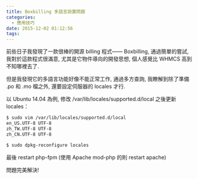 ```yaml
---
title: Boxbilling 多語言設置問題
categories:
  - 應用技巧
date: 2015-12-02 01:12:56
tags:
---
```


前些日子我發現了一款很棒的開源 billing 程式—— Boxbilling, 通過簡單的嘗試, 我對於這款程式很滿意, 尤其是它物件導向的開發思想, 個人感覺比 WHMCS 高到不知哪裡去了.

但是我發現它的多語言功能好像不能正常工作, 通過多方查詢, 我瞭解到除了準備 .po 和 .mo 檔之外, 還要設定伺服器的 locales 才行.

<!--more-->

以 Ubuntu 14.04 為例, 修改 /var/lib/locales/supported.d/local 之後更新 locales：

```bash
$ sudo vim /var/lib/locales/supported.d/local
en_US.UTF-8 UTF-8
zh_TW.UTF-8 UTF-8
zh_CN.UTF-8 UTF-8

$ sudo dpkg-reconfigure locales
```

最後 restart php-fpm (使用 Apache mod-php 的則 restart apache)

問題完美解決!
